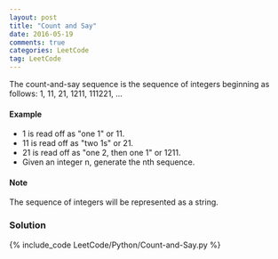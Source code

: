 ```yaml
---
layout: post
title: "Count and Say"
date: 2016-05-19
comments: true
categories: LeetCode
tag: LeetCode
---
```


The count-and-say sequence is the sequence of integers beginning as follows:
1, 11, 21, 1211, 111221, ...

#### Example
* 1 is read off as "one 1" or 11.
* 11 is read off as "two 1s" or 21.
* 21 is read off as "one 2, then one 1" or 1211.
* Given an integer n, generate the nth sequence.

#### Note
The sequence of integers will be represented as a string.

<!--more-->
### Solution
{% include_code LeetCode/Python/Count-and-Say.py %}
